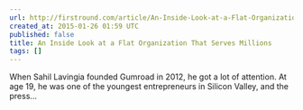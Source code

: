 ```yaml
---
url: http://firstround.com/article/An-Inside-Look-at-a-Flat-Organization-That-Serves-Millions
created_at: 2015-01-26 01:59 UTC
published: false
title: An Inside Look at a Flat Organization That Serves Millions
tags: []
---
```


When Sahil Lavingia founded Gumroad in 2012, he got a lot of attention. At age 19, he was one of the youngest entrepreneurs in Silicon Valley, and the press…
